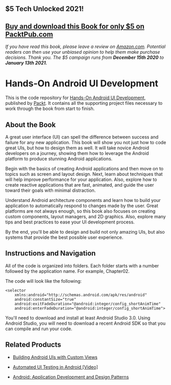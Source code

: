 ## $5 Tech Unlocked 2021!
[Buy and download this Book for only $5 on PacktPub.com](https://www.packtpub.com/product/hands-on-android-ui-development/9781788475051)
-----
*If you have read this book, please leave a review on [Amazon.com](https://www.amazon.com/gp/product/1788475054).     Potential readers can then use your unbiased opinion to help them make purchase decisions. Thank you. The $5 campaign         runs from __December 15th 2020__ to __January 13th 2021.__*

# Hands-On Android UI Development
This is the code repository for [Hands-On Android UI Development](https://www.packtpub.com/application-development/hands-android-ui-development?utm_source=github&utm_medium=repository&utm_campaign=9781788475051), published by [Packt](https://www.packtpub.com/?utm_source=github). It contains all the supporting project files necessary to work through the book from start to finish.
## About the Book
A great user interface (UI) can spell the difference between success and failure for any new application. This book will show you not just how to code great UIs, but how to design them as well. It will take novice Android developers on a journey, showing them how to leverage the Android platform to produce stunning Android applications.

Begin with the basics of creating Android applications and then move on to topics such as screen and layout design. Next, learn about techniques that will help improve performance for your application. Also, explore how to create reactive applications that are fast, animated, and guide the user toward their goals with minimal distraction.

Understand Android architecture components and learn how to build your application to automatically respond to changes made by the user. Great platforms are not always enough, so this book also focuses on creating custom components, layout managers, and 2D graphics. Also, explore many tips and best practices to ease your UI development process.

By the end, you'll be able to design and build not only amazing UIs, but also systems that provide the best possible user experience.

## Instructions and Navigation
All of the code is organized into folders. Each folder starts with a number followed by the application name. For example, Chapter02.



The code will look like the following:
```
<selector
    xmlns:android="http://schemas.android.com/apk/res/android"
    android:constantSize="true"
    android:exitFadeDuration="@android:integer/config_shortAnimTime"
    android:enterFadeDuration="@android:integer/config_shortAnimTime">
```

You'll need to download and install at least Android Studio 3.0. Using Android Studio, you will need to download a recent Android SDK so that you can compile and run your code.

## Related Products
* [Building Android UIs with Custom Views](https://www.packtpub.com/application-development/building-android-uis-custom-views?utm_source=github&utm_medium=repository&utm_campaign=9781785882869)

* [Automated UI Testing in Android [Video]](https://www.packtpub.com/application-development/automated-ui-testing-android-video?utm_source=github&utm_medium=repository&utm_campaign=9781788470797)

* [Android: Application Development and Design Patterns](https://www.packtpub.com/application-development/android-application-development-and-design-patterns?utm_source=github&utm_medium=repository&utm_campaign=9781788291736)

